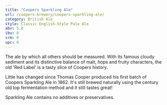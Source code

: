 ```yaml
---
title: "Coopers Sparkling Ale"
url: /coopers-brewery/coopers-sparkling-ale/
category: British Ale
style: Classic English-Style Pale Ale
abv: 5.8
ibu: 0
srm: 0
upc: 0
---
```

The ale by which all others should be measured. With its famous cloudy sediment and its distinctive balance of malt, hops and fruity characters, the old 'Red Label' is a tasty slice of Coopers history. 

Little has changed since Thomas Cooper produced his first batch of Coopers Sparkling Ale in 1862. It's still brewed naturally using the century old top fermentation method and it still tastes great! 

Sparkling Ale contains no additives or preservatives.
